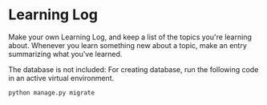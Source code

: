 # Learning Log

Make your own Learning Log, and keep a list of the
topics you're learning about. Whenever you learn something new
about a topic, make an entry summarizing what you've learned.

The database is not included:
For creating database, run the following code in an active virtual environment.
```python
python manage.py migrate
```
